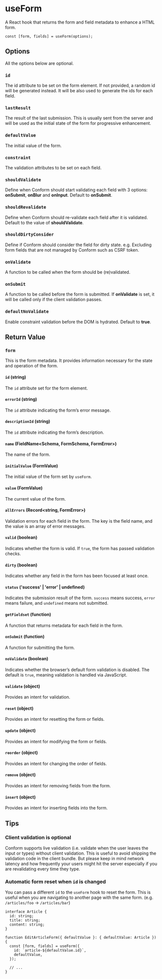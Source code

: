 # useForm

A React hook that returns the form and field metadata to enhance a HTML form.

```tsx
const [form, fields] = useForm(options);
```

## Options

All the options below are optional.

### `id`

The id attribute to be set on the form element. If not provided, a random id will be generated instead. It will be also used to generate the ids for each field.

### `lastResult`

The result of the last submission. This is usually sent from the server and will be used as the initial state of the form for progressive enhancement.

### `defaultValue`

The initial value of the form.

### `constraint`

The validation attributes to be set on each field.

### `shouldValidate`

Define when Conform should start validating each field with 3 options: **onSubmit**, **onBlur** and **onInput**. Default to **onSubmit**.

### `shouldRevalidate`

Define when Conform should re-validate each field after it is validated. Default to the value of **shouldValidate**.

### `shouldDirtyConsider`

Define if Conform should consider the field for dirty state. e.g. Excluding form fields that are not managed by Conform such as CSRF token.

### `onValidate`

A function to be called when the form should be (re)validated.

### `onSubmit`

A function to be called before the form is submitted. If **onValidate** is set, it will be called only if the client validation passes.

### `defaultNoValidate`

Enable constraint validation before the DOM is hydrated. Default to **true**.

## Return Value

### `form`

This is the form metadata. It provides information necessary for the state and operation of the form.

#### `id` (string)

The `id` attribute set for the form element.

#### `errorId` (string)

The `id` attribute indicating the form’s error message.

#### `descriptionId` (string)

The `id` attribute indicating the form’s description.

#### `name` (FieldName<Schema, FormSchema, FormError>)

The name of the form.

#### `initialValue` (FormValue<Schema>)

The initial value of the form set by `useForm`.

#### `value` (FormValue<Schema>)

The current value of the form.

#### `allErrors` (Record<string, FormError>)

Validation errors for each field in the form. The key is the field name, and the value is an array of error messages.

#### `valid` (boolean)

Indicates whether the form is valid. If `true`, the form has passed validation checks.

#### `dirty` (boolean)

Indicates whether any field in the form has been focused at least once.

#### `status` ('success' | 'error' | undefined)

Indicates the submission result of the form. `success` means success, `error` means failure, and `undefined` means not submitted.

#### `getFieldset` (function)

A function that returns metadata for each field in the form.

#### `onSubmit` (function)

A function for submitting the form.

#### `noValidate` (boolean)

Indicates whether the browser’s default form validation is disabled. The default is `true`, meaning validation is handled via JavaScript.

#### `validate` (object)

Provides an intent for validation.

#### `reset` (object)

Provides an intent for resetting the form or fields.

#### `update` (object)

Provides an intent for modifying the form or fields.

#### `reorder` (object)

Provides an intent for changing the order of fields.

#### `remove` (object)

Provides an intent for removing fields from the form.

#### `insert` (object)

Provides an intent for inserting fields into the form.


## Tips

### Client validation is optional

Conform supports live validation (i.e. validate when the user leaves the input or types) without client validation. This is useful to avoid shipping the validation code in the client bundle. But please keep in mind network latency and how frequently your users might hit the server especially if you are revalidating every time they type.

### Automatic form reset when `id` is changed

You can pass a different `id` to the `useForm` hook to reset the form. This is useful when you are navigating to another page with the same form. (e.g. `/articles/foo` -> `/articles/bar`)

```tsx
interface Article {
  id: string;
  title: string;
  content: string;
}

function EditArticleForm({ defaultValue }: { defaultValue: Article }) {
  const [form, fields] = useForm({
    id: `article-${defaultValue.id}`,
    defaultValue,
  });

  // ...
}
```

